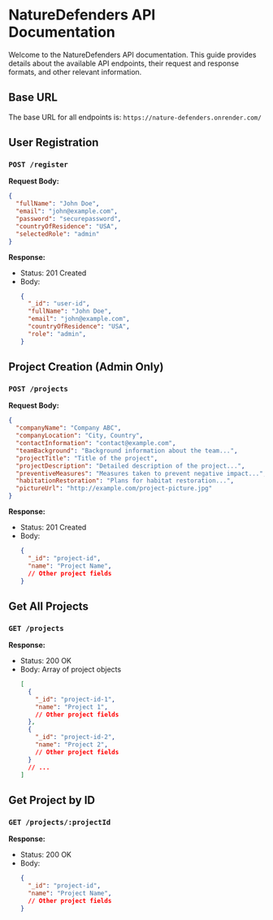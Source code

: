 # NatureDefenders API Documentation

Welcome to the NatureDefenders API documentation. This guide provides details about the available API endpoints, their request and response formats, and other relevant information.

## Base URL

The base URL for all endpoints is: `https://nature-defenders.onrender.com/`

## User Registration

### `POST /register`

**Request Body:**

```json
{
  "fullName": "John Doe",
  "email": "john@example.com",
  "password": "securepassword",
  "countryOfResidence": "USA",
  "selectedRole": "admin"
}
```

**Response:**

- Status: 201 Created
- Body:
  ```json
  {
    "_id": "user-id",
    "fullName": "John Doe",
    "email": "john@example.com",
    "countryOfResidence": "USA",
    "role": "admin",
  }
  ```

## Project Creation (Admin Only)

### `POST /projects`

**Request Body:**

```json
{
  "companyName": "Company ABC",
  "companyLocation": "City, Country",
  "contactInformation": "contact@example.com",
  "teamBackground": "Background information about the team...",
  "projectTitle": "Title of the project",
  "projectDescription": "Detailed description of the project...",
  "preventiveMeasures": "Measures taken to prevent negative impact...",
  "habitationRestoration": "Plans for habitat restoration...",
  "pictureUrl": "http://example.com/project-picture.jpg"
}
```

**Response:**

- Status: 201 Created
- Body:
  ```json
  {
    "_id": "project-id",
    "name": "Project Name",
    // Other project fields
  }
  ```

## Get All Projects

### `GET /projects`

**Response:**

- Status: 200 OK
- Body: Array of project objects
  ```json
  [
    {
      "_id": "project-id-1",
      "name": "Project 1",
      // Other project fields
    },
    {
      "_id": "project-id-2",
      "name": "Project 2",
      // Other project fields
    }
    // ...
  ]
  ```

## Get Project by ID

### `GET /projects/:projectId`

**Response:**

- Status: 200 OK
- Body:
  ```json
  {
    "_id": "project-id",
    "name": "Project Name",
    // Other project fields
  }
  ```

